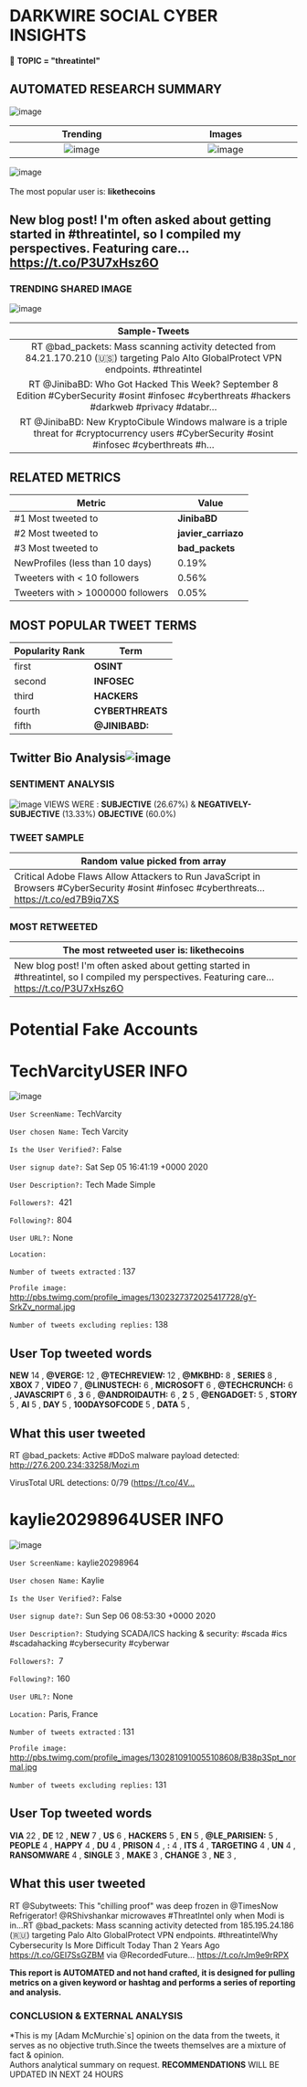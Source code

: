 # DARKWIRE SOCIAL CYBER INSIGHTS 
&#x1F34E; **TOPIC = "threatintel"**

## AUTOMATED RESEARCH SUMMARY
  ![image](darkLogo.png)   

|  Trending  |   Images | 
:-------------------------:|:-------------------------:
|  ![image](assets/threatintel/imageFile1.jpg)     <img width=200/> | ![image](assets/threatintel/imageFile2.jpg) <img width=200/> |   
 
 
![image](assets/threatintel/TWEETS.png)
<br></br>
The most popular user is: **likethecoins**  
 

## New blog post! I'm often asked about getting started in #threatintel, so I compiled my perspectives. Featuring care… https://t.co/P3U7xHsz6O 

  




### TRENDING SHARED IMAGE

![image](assets/threatintel/twitterPostedImage.png)



|                **Sample-Tweets**        |
| :-------------: |
| RT @bad_packets: Mass scanning activity detected from 84.21.170.210 (🇺🇸) targeting Palo Alto GlobalProtect VPN endpoints. #threatintel |
| RT @JinibaBD: Who Got Hacked This Week? September 8 Edition #CyberSecurity #osint #infosec #cyberthreats #hackers #darkweb #privacy #databr… |
| RT @JinibaBD: New KryptoCibule Windows malware is a triple threat for #cryptocurrency users #CyberSecurity #osint #infosec #cyberthreats #h… |

## RELATED METRICS<br>
| Metric | Value |
| ------------- | ------------- |
| #1 Most tweeted to  | **JinibaBD** |
| #2 Most tweeted to  | **javier_carriazo** |
| #3 Most tweeted to  | **bad_packets** |
| NewProfiles (less than 10 days) | 0.19%  |
| Tweeters with < 10 followers  | 0.56%|
| Tweeters with > 1000000 followers  | 0.05%  |



## MOST POPULAR TWEET TERMS 


| Popularity Rank  | Term |
| ------------- | ------------- |
| first  | **OSINT**  |
| second  | **INFOSEC**  |
| third  | **HACKERS** |
| fourth  | **CYBERTHREATS**  |
| fifth  | **@JINIBABD:**  |


## Twitter Bio Analysis![image](assets/threatintel/BIO.png)
### SENTIMENT ANALYSIS
![image](assets/threatintel/sentiment.png)
VIEWS WERE : **SUBJECTIVE**  (26.67%) & **NEGATIVELY-SUBJECTIVE** (13.33%) **OBJECTIVE** (60.0%)

### TWEET SAMPLE 
| Random value picked from array |
| ------------- |
|Critical Adobe Flaws Allow Attackers to Run JavaScript in Browsers #CyberSecurity #osint #infosec #cyberthreats… https://t.co/ed7B9iq7XS |

### MOST RETWEETED 

| The most retweeted user is: **likethecoins**  |
| ------------- |
| New blog post! I'm often asked about getting started in #threatintel, so I compiled my perspectives. Featuring care… https://t.co/P3U7xHsz6O |

# Potential Fake Accounts
 
# TechVarcityUSER INFO
![image](http://pbs.twimg.com/profile_images/1302327372025417728/gY-SrkZv_normal.jpg)
 
`User ScreenName:` TechVarcity 
 
`User chosen Name:` Tech Varcity 
 
`Is the User Verified?:` False 
 
`User signup date?:` Sat Sep 05 16:41:19 +0000 2020 
 
`User Description?:` Tech Made Simple 
 
`Followers?: `421 
 
`Following?:` 804 
 
`User URL?:` None 
 
`Location:`  
 
`Number of tweets extracted`  : 137 
 
`Profile image:` http://pbs.twimg.com/profile_images/1302327372025417728/gY-SrkZv_normal.jpg 
 
`Number of tweets excluding replies:` 138 
 

 

 
## User Top tweeted words 
 
**NEW** 14 , **@VERGE:** 12 , **@TECHREVIEW:** 12 , **@MKBHD:** 8 , **SERIES** 8 , **XBOX** 7 , **VIDEO** 7 , **@LINUSTECH:** 6 , **MICROSOFT** 6 , **@TECHCRUNCH:** 6 , **JAVASCRIPT** 6 , **3** 6 , **@ANDROIDAUTH:** 6 , **2** 5 , **@ENGADGET:** 5 , **STORY** 5 , **AI** 5 , **DAY** 5 , **100DAYSOFCODE** 5 , **DATA** 5 , 
 
## What this user tweeted
 
RT @bad_packets: Active #DDoS malware payload detected:
http://27.6.200.234:33258/Mozi.m 

VirusTotal URL detections: 0/79 (https://t.co/4V…
 
# kaylie20298964USER INFO
![image](http://pbs.twimg.com/profile_images/1302810910055108608/B38p3Spt_normal.jpg)
 
`User ScreenName:` kaylie20298964 
 
`User chosen Name:` Kaylie 
 
`Is the User Verified?:` False 
 
`User signup date?:` Sun Sep 06 08:53:30 +0000 2020 
 
`User Description?:` Studying SCADA/ICS hacking & security: #scada #ics #scadahacking #cybersecurity #cyberwar 
 
`Followers?: `7 
 
`Following?:` 160 
 
`User URL?:` None 
 
`Location:` Paris, France 
 
`Number of tweets extracted`  : 131 
 
`Profile image:` http://pbs.twimg.com/profile_images/1302810910055108608/B38p3Spt_normal.jpg 
 
`Number of tweets excluding replies:` 131 
 

 

 
## User Top tweeted words 
 
**VIA** 22 , **DE** 12 , **NEW** 7 , **US** 6 , **HACKERS** 5 , **EN** 5 , **@LE_PARISIEN:** 5 , **PEOPLE** 4 , **HAPPY** 4 , **DU** 4 , **PRISON** 4 , **:** 4 , **ITS** 4 , **TARGETING** 4 , **UN** 4 , **RANSOMWARE** 4 , **SINGLE** 3 , **MAKE** 3 , **CHANGE** 3 , **NE** 3 , 
 
## What this user tweeted
 
RT @Subytweets: This "chilling proof" was deep frozen in @TimesNow Refrigerator! @RShivshankar microwaves #ThreatIntel only when Modi is in…RT @bad_packets: Mass scanning activity detected from 185.195.24.186 (🇷🇺) targeting Palo Alto GlobalProtect VPN endpoints. #threatintelWhy Cybersecurity Is More Difficult Today Than 2 Years Ago https://t.co/GEI7SsGZBM via @RecordedFuture… https://t.co/rJm9e9rRPX
 

<b> This report is AUTOMATED and not hand crafted, it is designed for pulling metrics on a given keyword or hashtag and performs a series of reporting and analysis.</b>  
### CONCLUSION & EXTERNAL ANALYSIS

*This is my [Adam McMurchie`s] opinion on the data from the tweets, it serves as no objective truth.Since the tweets themselves are a mixture of fact & opinion.<br>
Authors analytical summary on request.
**RECOMMENDATIONS** WILL BE UPDATED IN NEXT  24 HOURS <br>